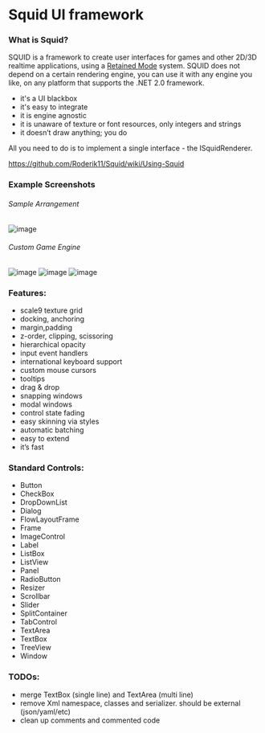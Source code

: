 # Squid UI framework

### What is Squid?

SQUID is a framework to create user interfaces for games and other 2D/3D realtime applications, using a [Retained Mode](https://en.wikipedia.org/wiki/Retained_mode) system.
SQUID does not depend on a certain rendering engine, you can use it with any engine you like, on any platform that supports the .NET 2.0 framework.

- it's a UI blackbox
- it's easy to integrate
- it is engine agnostic
- it is unaware of texture or font resources, only integers and strings
- it doesn’t draw anything; you do

All you need to do is to implement a single interface - the ISquidRenderer.

https://github.com/Roderik11/Squid/wiki/Using-Squid

### Example Screenshots

###### Sample Arrangement
![image](https://user-images.githubusercontent.com/5743257/122032701-2b671680-cdd0-11eb-830d-299888acdbae.png "Sample Arrangement")
###### Custom Game Engine
![image](https://github.com/Roderik11/Squid/assets/5743257/06f866bc-1e55-4a99-8dbd-725e4f7c10ff)
![image](https://user-images.githubusercontent.com/5743257/122033159-91ec3480-cdd0-11eb-805f-37738eb6839c.png "Custom Game Engine")
![image](https://github.com/Roderik11/Squid/assets/5743257/f478f149-ffc1-4a98-bee2-9c5b6deb754a)


### Features:

- scale9 texture grid
- docking, anchoring
- margin,padding
- z-order, clipping, scissoring
- hierarchical opacity
- input event handlers
- international keyboard support
- custom mouse cursors
- tooltips
- drag & drop
- snapping windows
- modal windows
- control state fading
- easy skinning via styles
- automatic batching
- easy to extend
- it’s fast

### Standard Controls:

- Button
- CheckBox
- DropDownList
- Dialog
- FlowLayoutFrame
- Frame
- ImageControl
- Label
- ListBox
- ListView
- Panel
- RadioButton
- Resizer
- Scrollbar
- Slider
- SplitContainer
- TabControl
- TextArea
- TextBox
- TreeView
- Window

### TODOs:
- merge TextBox (single line) and TextArea (multi line)
- remove Xml namespace, classes and serializer. should be external (json/yaml/etc)
- clean up comments and commented code
